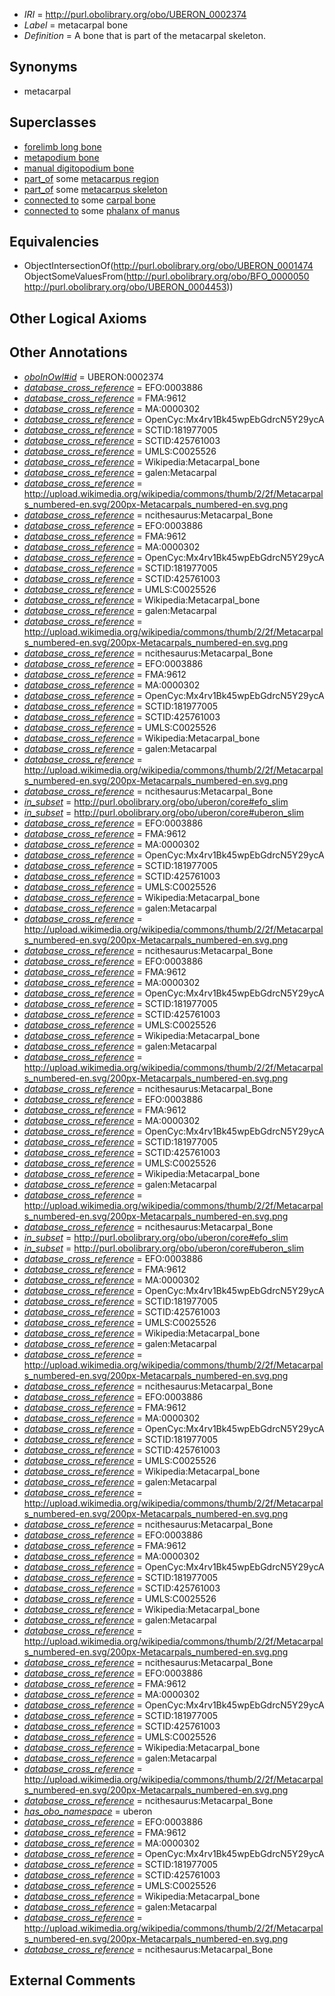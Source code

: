 * *IRI* = http://purl.obolibrary.org/obo/UBERON_0002374
 * *Label* = metacarpal bone
 * *Definition* = A bone that is part of the metacarpal skeleton.

## Synonyms

 * metacarpal

## Superclasses

 * [forelimb long bone](../../UBERON/07/UBERON_0003607.md)
 * [metapodium bone](../../UBERON/21/UBERON_0003821.md)
 * [manual digitopodium bone](../../UBERON/58/UBERON_0012358.md)
 * [part_of](../../BFO/50/BFO_0000050.md) some [metacarpus region](../../UBERON/53/UBERON_0004453.md)
 * [part_of](../../BFO/50/BFO_0000050.md) some [metacarpus skeleton](../../UBERON/44/UBERON_0010544.md)
 * [connected to](../../UBREL/01/UBREL_0000001.md) some [carpal bone](../../UBERON/35/UBERON_0001435.md)
 * [connected to](../../UBREL/01/UBREL_0000001.md) some [phalanx of manus](../../UBERON/36/UBERON_0001436.md)

## Equivalencies

 * ObjectIntersectionOf(<http://purl.obolibrary.org/obo/UBERON_0001474> ObjectSomeValuesFrom(<http://purl.obolibrary.org/obo/BFO_0000050> <http://purl.obolibrary.org/obo/UBERON_0004453>))

## Other Logical Axioms


## Other Annotations

 * *[oboInOwl#id](../../id/oboInOwl#id.md)* = UBERON:0002374
 * *[database_cross_reference](../../ef/oboInOwl#hasDbXref.md)* = EFO:0003886
 * *[database_cross_reference](../../ef/oboInOwl#hasDbXref.md)* = FMA:9612
 * *[database_cross_reference](../../ef/oboInOwl#hasDbXref.md)* = MA:0000302
 * *[database_cross_reference](../../ef/oboInOwl#hasDbXref.md)* = OpenCyc:Mx4rv1Bk45wpEbGdrcN5Y29ycA
 * *[database_cross_reference](../../ef/oboInOwl#hasDbXref.md)* = SCTID:181977005
 * *[database_cross_reference](../../ef/oboInOwl#hasDbXref.md)* = SCTID:425761003
 * *[database_cross_reference](../../ef/oboInOwl#hasDbXref.md)* = UMLS:C0025526
 * *[database_cross_reference](../../ef/oboInOwl#hasDbXref.md)* = Wikipedia:Metacarpal_bone
 * *[database_cross_reference](../../ef/oboInOwl#hasDbXref.md)* = galen:Metacarpal
 * *[database_cross_reference](../../ef/oboInOwl#hasDbXref.md)* = http://upload.wikimedia.org/wikipedia/commons/thumb/2/2f/Metacarpals_numbered-en.svg/200px-Metacarpals_numbered-en.svg.png
 * *[database_cross_reference](../../ef/oboInOwl#hasDbXref.md)* = ncithesaurus:Metacarpal_Bone
 * *[database_cross_reference](../../ef/oboInOwl#hasDbXref.md)* = EFO:0003886
 * *[database_cross_reference](../../ef/oboInOwl#hasDbXref.md)* = FMA:9612
 * *[database_cross_reference](../../ef/oboInOwl#hasDbXref.md)* = MA:0000302
 * *[database_cross_reference](../../ef/oboInOwl#hasDbXref.md)* = OpenCyc:Mx4rv1Bk45wpEbGdrcN5Y29ycA
 * *[database_cross_reference](../../ef/oboInOwl#hasDbXref.md)* = SCTID:181977005
 * *[database_cross_reference](../../ef/oboInOwl#hasDbXref.md)* = SCTID:425761003
 * *[database_cross_reference](../../ef/oboInOwl#hasDbXref.md)* = UMLS:C0025526
 * *[database_cross_reference](../../ef/oboInOwl#hasDbXref.md)* = Wikipedia:Metacarpal_bone
 * *[database_cross_reference](../../ef/oboInOwl#hasDbXref.md)* = galen:Metacarpal
 * *[database_cross_reference](../../ef/oboInOwl#hasDbXref.md)* = http://upload.wikimedia.org/wikipedia/commons/thumb/2/2f/Metacarpals_numbered-en.svg/200px-Metacarpals_numbered-en.svg.png
 * *[database_cross_reference](../../ef/oboInOwl#hasDbXref.md)* = ncithesaurus:Metacarpal_Bone
 * *[database_cross_reference](../../ef/oboInOwl#hasDbXref.md)* = EFO:0003886
 * *[database_cross_reference](../../ef/oboInOwl#hasDbXref.md)* = FMA:9612
 * *[database_cross_reference](../../ef/oboInOwl#hasDbXref.md)* = MA:0000302
 * *[database_cross_reference](../../ef/oboInOwl#hasDbXref.md)* = OpenCyc:Mx4rv1Bk45wpEbGdrcN5Y29ycA
 * *[database_cross_reference](../../ef/oboInOwl#hasDbXref.md)* = SCTID:181977005
 * *[database_cross_reference](../../ef/oboInOwl#hasDbXref.md)* = SCTID:425761003
 * *[database_cross_reference](../../ef/oboInOwl#hasDbXref.md)* = UMLS:C0025526
 * *[database_cross_reference](../../ef/oboInOwl#hasDbXref.md)* = Wikipedia:Metacarpal_bone
 * *[database_cross_reference](../../ef/oboInOwl#hasDbXref.md)* = galen:Metacarpal
 * *[database_cross_reference](../../ef/oboInOwl#hasDbXref.md)* = http://upload.wikimedia.org/wikipedia/commons/thumb/2/2f/Metacarpals_numbered-en.svg/200px-Metacarpals_numbered-en.svg.png
 * *[database_cross_reference](../../ef/oboInOwl#hasDbXref.md)* = ncithesaurus:Metacarpal_Bone
 * *[in_subset](../../et/oboInOwl#inSubset.md)* = http://purl.obolibrary.org/obo/uberon/core#efo_slim
 * *[in_subset](../../et/oboInOwl#inSubset.md)* = http://purl.obolibrary.org/obo/uberon/core#uberon_slim
 * *[database_cross_reference](../../ef/oboInOwl#hasDbXref.md)* = EFO:0003886
 * *[database_cross_reference](../../ef/oboInOwl#hasDbXref.md)* = FMA:9612
 * *[database_cross_reference](../../ef/oboInOwl#hasDbXref.md)* = MA:0000302
 * *[database_cross_reference](../../ef/oboInOwl#hasDbXref.md)* = OpenCyc:Mx4rv1Bk45wpEbGdrcN5Y29ycA
 * *[database_cross_reference](../../ef/oboInOwl#hasDbXref.md)* = SCTID:181977005
 * *[database_cross_reference](../../ef/oboInOwl#hasDbXref.md)* = SCTID:425761003
 * *[database_cross_reference](../../ef/oboInOwl#hasDbXref.md)* = UMLS:C0025526
 * *[database_cross_reference](../../ef/oboInOwl#hasDbXref.md)* = Wikipedia:Metacarpal_bone
 * *[database_cross_reference](../../ef/oboInOwl#hasDbXref.md)* = galen:Metacarpal
 * *[database_cross_reference](../../ef/oboInOwl#hasDbXref.md)* = http://upload.wikimedia.org/wikipedia/commons/thumb/2/2f/Metacarpals_numbered-en.svg/200px-Metacarpals_numbered-en.svg.png
 * *[database_cross_reference](../../ef/oboInOwl#hasDbXref.md)* = ncithesaurus:Metacarpal_Bone
 * *[database_cross_reference](../../ef/oboInOwl#hasDbXref.md)* = EFO:0003886
 * *[database_cross_reference](../../ef/oboInOwl#hasDbXref.md)* = FMA:9612
 * *[database_cross_reference](../../ef/oboInOwl#hasDbXref.md)* = MA:0000302
 * *[database_cross_reference](../../ef/oboInOwl#hasDbXref.md)* = OpenCyc:Mx4rv1Bk45wpEbGdrcN5Y29ycA
 * *[database_cross_reference](../../ef/oboInOwl#hasDbXref.md)* = SCTID:181977005
 * *[database_cross_reference](../../ef/oboInOwl#hasDbXref.md)* = SCTID:425761003
 * *[database_cross_reference](../../ef/oboInOwl#hasDbXref.md)* = UMLS:C0025526
 * *[database_cross_reference](../../ef/oboInOwl#hasDbXref.md)* = Wikipedia:Metacarpal_bone
 * *[database_cross_reference](../../ef/oboInOwl#hasDbXref.md)* = galen:Metacarpal
 * *[database_cross_reference](../../ef/oboInOwl#hasDbXref.md)* = http://upload.wikimedia.org/wikipedia/commons/thumb/2/2f/Metacarpals_numbered-en.svg/200px-Metacarpals_numbered-en.svg.png
 * *[database_cross_reference](../../ef/oboInOwl#hasDbXref.md)* = ncithesaurus:Metacarpal_Bone
 * *[database_cross_reference](../../ef/oboInOwl#hasDbXref.md)* = EFO:0003886
 * *[database_cross_reference](../../ef/oboInOwl#hasDbXref.md)* = FMA:9612
 * *[database_cross_reference](../../ef/oboInOwl#hasDbXref.md)* = MA:0000302
 * *[database_cross_reference](../../ef/oboInOwl#hasDbXref.md)* = OpenCyc:Mx4rv1Bk45wpEbGdrcN5Y29ycA
 * *[database_cross_reference](../../ef/oboInOwl#hasDbXref.md)* = SCTID:181977005
 * *[database_cross_reference](../../ef/oboInOwl#hasDbXref.md)* = SCTID:425761003
 * *[database_cross_reference](../../ef/oboInOwl#hasDbXref.md)* = UMLS:C0025526
 * *[database_cross_reference](../../ef/oboInOwl#hasDbXref.md)* = Wikipedia:Metacarpal_bone
 * *[database_cross_reference](../../ef/oboInOwl#hasDbXref.md)* = galen:Metacarpal
 * *[database_cross_reference](../../ef/oboInOwl#hasDbXref.md)* = http://upload.wikimedia.org/wikipedia/commons/thumb/2/2f/Metacarpals_numbered-en.svg/200px-Metacarpals_numbered-en.svg.png
 * *[database_cross_reference](../../ef/oboInOwl#hasDbXref.md)* = ncithesaurus:Metacarpal_Bone
 * *[in_subset](../../et/oboInOwl#inSubset.md)* = http://purl.obolibrary.org/obo/uberon/core#efo_slim
 * *[in_subset](../../et/oboInOwl#inSubset.md)* = http://purl.obolibrary.org/obo/uberon/core#uberon_slim
 * *[database_cross_reference](../../ef/oboInOwl#hasDbXref.md)* = EFO:0003886
 * *[database_cross_reference](../../ef/oboInOwl#hasDbXref.md)* = FMA:9612
 * *[database_cross_reference](../../ef/oboInOwl#hasDbXref.md)* = MA:0000302
 * *[database_cross_reference](../../ef/oboInOwl#hasDbXref.md)* = OpenCyc:Mx4rv1Bk45wpEbGdrcN5Y29ycA
 * *[database_cross_reference](../../ef/oboInOwl#hasDbXref.md)* = SCTID:181977005
 * *[database_cross_reference](../../ef/oboInOwl#hasDbXref.md)* = SCTID:425761003
 * *[database_cross_reference](../../ef/oboInOwl#hasDbXref.md)* = UMLS:C0025526
 * *[database_cross_reference](../../ef/oboInOwl#hasDbXref.md)* = Wikipedia:Metacarpal_bone
 * *[database_cross_reference](../../ef/oboInOwl#hasDbXref.md)* = galen:Metacarpal
 * *[database_cross_reference](../../ef/oboInOwl#hasDbXref.md)* = http://upload.wikimedia.org/wikipedia/commons/thumb/2/2f/Metacarpals_numbered-en.svg/200px-Metacarpals_numbered-en.svg.png
 * *[database_cross_reference](../../ef/oboInOwl#hasDbXref.md)* = ncithesaurus:Metacarpal_Bone
 * *[database_cross_reference](../../ef/oboInOwl#hasDbXref.md)* = EFO:0003886
 * *[database_cross_reference](../../ef/oboInOwl#hasDbXref.md)* = FMA:9612
 * *[database_cross_reference](../../ef/oboInOwl#hasDbXref.md)* = MA:0000302
 * *[database_cross_reference](../../ef/oboInOwl#hasDbXref.md)* = OpenCyc:Mx4rv1Bk45wpEbGdrcN5Y29ycA
 * *[database_cross_reference](../../ef/oboInOwl#hasDbXref.md)* = SCTID:181977005
 * *[database_cross_reference](../../ef/oboInOwl#hasDbXref.md)* = SCTID:425761003
 * *[database_cross_reference](../../ef/oboInOwl#hasDbXref.md)* = UMLS:C0025526
 * *[database_cross_reference](../../ef/oboInOwl#hasDbXref.md)* = Wikipedia:Metacarpal_bone
 * *[database_cross_reference](../../ef/oboInOwl#hasDbXref.md)* = galen:Metacarpal
 * *[database_cross_reference](../../ef/oboInOwl#hasDbXref.md)* = http://upload.wikimedia.org/wikipedia/commons/thumb/2/2f/Metacarpals_numbered-en.svg/200px-Metacarpals_numbered-en.svg.png
 * *[database_cross_reference](../../ef/oboInOwl#hasDbXref.md)* = ncithesaurus:Metacarpal_Bone
 * *[database_cross_reference](../../ef/oboInOwl#hasDbXref.md)* = EFO:0003886
 * *[database_cross_reference](../../ef/oboInOwl#hasDbXref.md)* = FMA:9612
 * *[database_cross_reference](../../ef/oboInOwl#hasDbXref.md)* = MA:0000302
 * *[database_cross_reference](../../ef/oboInOwl#hasDbXref.md)* = OpenCyc:Mx4rv1Bk45wpEbGdrcN5Y29ycA
 * *[database_cross_reference](../../ef/oboInOwl#hasDbXref.md)* = SCTID:181977005
 * *[database_cross_reference](../../ef/oboInOwl#hasDbXref.md)* = SCTID:425761003
 * *[database_cross_reference](../../ef/oboInOwl#hasDbXref.md)* = UMLS:C0025526
 * *[database_cross_reference](../../ef/oboInOwl#hasDbXref.md)* = Wikipedia:Metacarpal_bone
 * *[database_cross_reference](../../ef/oboInOwl#hasDbXref.md)* = galen:Metacarpal
 * *[database_cross_reference](../../ef/oboInOwl#hasDbXref.md)* = http://upload.wikimedia.org/wikipedia/commons/thumb/2/2f/Metacarpals_numbered-en.svg/200px-Metacarpals_numbered-en.svg.png
 * *[database_cross_reference](../../ef/oboInOwl#hasDbXref.md)* = ncithesaurus:Metacarpal_Bone
 * *[database_cross_reference](../../ef/oboInOwl#hasDbXref.md)* = EFO:0003886
 * *[database_cross_reference](../../ef/oboInOwl#hasDbXref.md)* = FMA:9612
 * *[database_cross_reference](../../ef/oboInOwl#hasDbXref.md)* = MA:0000302
 * *[database_cross_reference](../../ef/oboInOwl#hasDbXref.md)* = OpenCyc:Mx4rv1Bk45wpEbGdrcN5Y29ycA
 * *[database_cross_reference](../../ef/oboInOwl#hasDbXref.md)* = SCTID:181977005
 * *[database_cross_reference](../../ef/oboInOwl#hasDbXref.md)* = SCTID:425761003
 * *[database_cross_reference](../../ef/oboInOwl#hasDbXref.md)* = UMLS:C0025526
 * *[database_cross_reference](../../ef/oboInOwl#hasDbXref.md)* = Wikipedia:Metacarpal_bone
 * *[database_cross_reference](../../ef/oboInOwl#hasDbXref.md)* = galen:Metacarpal
 * *[database_cross_reference](../../ef/oboInOwl#hasDbXref.md)* = http://upload.wikimedia.org/wikipedia/commons/thumb/2/2f/Metacarpals_numbered-en.svg/200px-Metacarpals_numbered-en.svg.png
 * *[database_cross_reference](../../ef/oboInOwl#hasDbXref.md)* = ncithesaurus:Metacarpal_Bone
 * *[has_obo_namespace](../../ce/oboInOwl#hasOBONamespace.md)* = uberon
 * *[database_cross_reference](../../ef/oboInOwl#hasDbXref.md)* = EFO:0003886
 * *[database_cross_reference](../../ef/oboInOwl#hasDbXref.md)* = FMA:9612
 * *[database_cross_reference](../../ef/oboInOwl#hasDbXref.md)* = MA:0000302
 * *[database_cross_reference](../../ef/oboInOwl#hasDbXref.md)* = OpenCyc:Mx4rv1Bk45wpEbGdrcN5Y29ycA
 * *[database_cross_reference](../../ef/oboInOwl#hasDbXref.md)* = SCTID:181977005
 * *[database_cross_reference](../../ef/oboInOwl#hasDbXref.md)* = SCTID:425761003
 * *[database_cross_reference](../../ef/oboInOwl#hasDbXref.md)* = UMLS:C0025526
 * *[database_cross_reference](../../ef/oboInOwl#hasDbXref.md)* = Wikipedia:Metacarpal_bone
 * *[database_cross_reference](../../ef/oboInOwl#hasDbXref.md)* = galen:Metacarpal
 * *[database_cross_reference](../../ef/oboInOwl#hasDbXref.md)* = http://upload.wikimedia.org/wikipedia/commons/thumb/2/2f/Metacarpals_numbered-en.svg/200px-Metacarpals_numbered-en.svg.png
 * *[database_cross_reference](../../ef/oboInOwl#hasDbXref.md)* = ncithesaurus:Metacarpal_Bone

## External Comments


